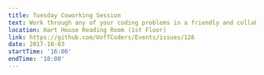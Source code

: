 ```yaml
---
title: Tuesday Coworking Session
text: Work through any of your coding problems in a friendly and collaborative environment.
location: Hart House Reading Room (1st Floor)
link: https://github.com/UofTCoders/Events/issues/126
date: 2017-10-03
startTime: '16:00'
endTime: '18:00'
---
```

